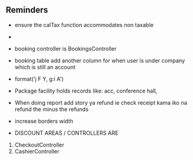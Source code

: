 ## Reminders
- ensure the calTax function accommodates non taxable
- 
- booking controller is BookingsController

- booking table add another column for when user is under company which is still an account

- format('j F Y, g:i A')

- Package facility holds records like: acc, conference hall, 


- When doing report add story ya refund ie check receipt kama iko na refund the minus the refunds

- increase borders width


- DISCOUNT AREAS / CONTROLLERS ARE
1. CheckoutController
2. CashierController